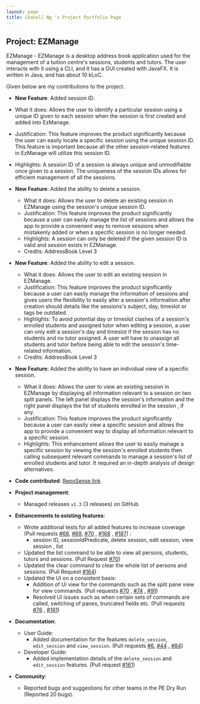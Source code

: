 ```yaml
---
layout: page
title: Chanell Ng 's Project Portfolio Page
---
```


## Project: EZManage

EZManage - EZManage is a desktop address book application used for the management of a tuition centre's sessions, students and tutors. The user interacts with it using a CLI, and it has a GUI created with JavaFX. It is written in Java, and has about 10 kLoC.

Given below are my contributions to the project.

* **New Feature**: Added session ID. 
* What it does: Allows the user to identify a particular session using a unique ID given to each session when the session is first created and added into EzManage.
* Justification: This feature improves the product significantly because the user can easily locate a specific session using the unique session ID. This feature is important because all the other session-related features in EzManage will utilize this session ID.
* Highlights: A session ID of a session is always unique and unmodifiable once given to a session. The uniqueness of the session IDs allows for efficient management of all the sessions. 
  
* **New Feature**: Added the ability to delete a session.
  * What it does: Allows the user to delete an existing session in EZManage using the session's unique session ID.
  * Justification: This feature improves the product significantly because a user can easily manage the list of sessions and allows the app to provide a convenient way to remove sessions when mistakenly added or when a specific session is no longer needed.
  * Highlights: A session can only be deleted if the given session ID is valid and session exists in EZManage.
  * Credits: AddressBook Level 3

* **New Feature**: Added the ability to edit a session.
  * What it does: Allows the user to edit an existing session in EZManage.
  * Justification: This feature improves the product significantly because a user can easily manage the information of sessions and gives users the flexibility to easily alter a session's information after creation should details like the sessions's subject, day, timeslot or tags be outdated.
  * Highlights: To avoid potential day or timeslot clashes of a session's enrolled students and assigned tutor when editing a session, a user can only edit a session's day and timeslot if the session has no students and no tutor assigned. A user will have to unassign all students and tutor before being able to edit the session's time-related information. 
  * Credits: AddressBook Level 3

* **New Feature**: Added the ability to have an individual view of a specific session.
  * What it does: Allows the user to view an existing session in EZManage by displaying all information relevant to a session on two split panels. The left panel displays the session's information and the right panel displays the list of students enrolled in the session , if any.
  * Justification: This feature improves the product significantly because a user can easily view a specific session and allows the app to provide a convenient way to display all information relevant to a specific session. 
  * Highlights: This enhancement allows the user to easily manage a specific session by viewing the session's enrolled students then calling subsequent relevant commands to manage a session's list of enrolled students and tutor. It required an in-depth analysis of design alternatives.
  
* **Code contributed**: [RepoSense link](https://nus-cs2103-ay2021s2.github.io/tp-dashboard/?search=&sort=groupTitle&sortWithin=title&timeframe=commit&mergegroup=&groupSelect=groupByRepos&breakdown=true&checkedFileTypes=docs~functional-code~test-code~other&since=&tabOpen=true&tabType=authorship&tabAuthor=chanellNg&tabRepo=AY2021S2-CS2103-W16-4%2Ftp%5Bmaster%5D&authorshipIsMergeGroup=false&authorshipFileTypes=docs~functional-code~test-code&authorshipIsBinaryFileTypeChecked=false)

* **Project management**:
  * Managed releases `v1.3` (3 releases) on GitHub

* **Enhancements to existing features**:
  * Wrote additional tests for all added features to increase coverage (Pull requests [\#68](https://github.com/AY2021S2-CS2103-W16-4/tp/pull/68), [\#69](https://github.com/AY2021S2-CS2103-W16-4/tp/pull/69),  [\#70](https://github.com/AY2021S2-CS2103-W16-4/tp/pull/70) , [\#168](https://github.com/AY2021S2-CS2103-W16-4/tp/pull/168) , [\#187](https://github.com/AY2021S2-CS2103-W16-4/tp/pull/187)) :
    * session ID, sessionIdPredicate, delete session, edit session, view session , list 
  * Updated the list command to be able to view all persons, students, tutors and sessions. (Pull Request [\#70](https://github.com/AY2021S2-CS2103-W16-4/tp/pull/70))
  * Updated the clear command to clear the whole list of persons and sessions. (Pull Request [\#164](https://github.com/AY2021S2-CS2103-W16-4/tp/pull/164))
  * Updated the Ui on a consistent basis:
    * Addition of Ui view for the commands such as the split pane view for view commands. (Pull requests [\#70](https://github.com/AY2021S2-CS2103-W16-4/tp/pull/70) , [\#74](https://github.com/AY2021S2-CS2103-W16-4/tp/pull/74) , [\#91](https://github.com/AY2021S2-CS2103-W16-4/tp/pull/91))
    * Resolved Ui issues such as when certain sets of commands are called, switching of panes, truncated fields etc. (Pull requests [\#76](https://github.com/AY2021S2-CS2103-W16-4/tp/pull/76) , [\#161](https://github.com/AY2021S2-CS2103-W16-4/tp/pull/161))

* **Documentation**:
  * User Guide:
    * Added documentation for the features `delete_session`, `edit_session` and `view_session`. (Pull requests [\#6](https://github.com/AY2021S2-CS2103-W16-4/tp/pull/6), [\#44](https://github.com/AY2021S2-CS2103-W16-4/tp/pull/44) , [\#84](https://github.com/AY2021S2-CS2103-W16-4/tp/pull/84))
  * Developer Guide:
    * Added implementation details of the `delete_session` and `edit_session` features. (Pull request [\#161](https://github.com/AY2021S2-CS2103-W16-4/tp/pull/161))

* **Community**:
  * Reported bugs and suggestions for other teams in the PE Dry Run (Reported 20 bugs).
  
